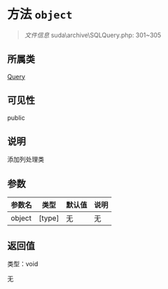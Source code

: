 # 方法 `object`

> *文件信息* suda\archive\SQLQuery.php: 301~305

## 所属类 

[Query](../Query.md)

## 可见性

public

## 说明

添加列处理类


## 参数


| 参数名 | 类型 | 默认值 | 说明 |
|--------|-----|-------|-------|
| object |  [type] | 无 | 无 |



## 返回值

类型：void

无

